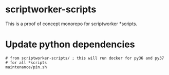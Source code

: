 # scriptworker-scripts

This is a proof of concept monorepo for scriptworker \*scripts.

# Update python dependencies

```
# from scriptworker-scripts/ ; this will run docker for py36 and py37
# for all *scripts
maintenance/pin.sh
```
